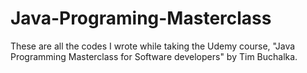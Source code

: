 # Java-Programing-Masterclass
These are all the codes I wrote while taking the Udemy course, "Java Programming Masterclass for Software developers" by Tim Buchalka.
